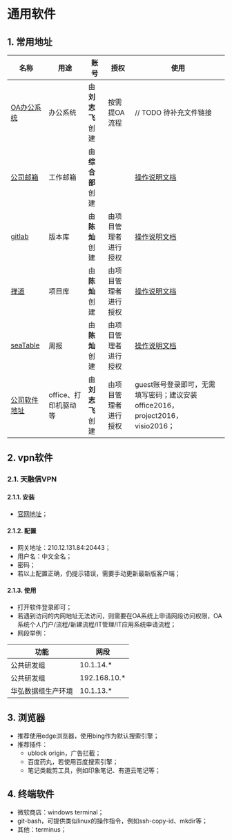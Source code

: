 # 通用软件

## 1. 常用地址

| 名称                                   | 用途                 | 账号             | 授权                 | 使用                                                                                                                         |
| -------------------------------------- | -------------------- | ---------------- | -------------------- | ---------------------------------------------------------------------------------------------------------------------------- |
| [OA办公系统](http://oa100.bhz.com.cn/) | 办公系统             | 由**刘志飞**创建 | 按需提OA流程         | // TODO 待补充文件链接                                                                                                       |
| [公司邮箱](http://mail.bhz.com.cn/)    | 工作邮箱             | 由**综合部**创建 |                      | [操作说明文档](http://mail.bhz.com.cn/images/35%E4%BC%81%E4%B8%9A%E9%82%AE%E5%B1%80%E5%B8%AE%E5%8A%A9%E6%89%8B%E5%86%8C.pdf) |
| [gitlab](http://10.1.14.6:5080/)       | 版本库               | 由**陈灿**创建   | 由项目管理者进行授权 | [操作说明文档](http://10.1.14.6:5080/help)                                                                                   |
| [禅道](http://10.1.14.13:14000/)       | 项目库               | 由**陈灿**创建   | 由项目管理者进行授权 | [操作说明文档](http://10.1.14.13:14000/#app=help)                                                                            |
| [seaTable](http://192.168.10.51:8090/) | 周报                 | 由**陈灿**创建   | 由项目管理者进行授权 | [操作说明文档](https://docs.seatable.cn/published/seatable-user-manual/home.md)                                              |
| [公司软件地址](smb://10.10.3.2)        | office、打印机驱动等 | 由**刘志飞**创建 | 由项目管理者进行授权 | guest账号登录即可，无需填写密码；建议安装office2016，project2016，visio2016；                                                |

## 2. vpn软件

### 2.1. 天融信VPN

#### 2.1.1. 安装

- [官网地址](https://app.topsec.com.cn/ng.html)；

#### 2.1.2. 配置

- 网关地址：210.12.131.84:20443；
- 用户名：中文全名；
- 密码；
- 若以上配置正确，仍提示错误，需要手动更新最新版客户端；

#### 2.1.3. 使用

- 打开软件登录即可；
- 若遇到访问的内网地址无法访问，则需要在OA系统上申请网段访问权限，OA系统个人门户/流程/新建流程/IT管理/IT应用系统申请流程；
- 网段举例：

| 功能               | 网段         |
| ------------------ | ------------ |
| 公共研发组         | 10.1.14.*    |
| 公共研发组         | 192.168.10.* |
| 华弘数据组生产环境 | 10.1.13.*    |

## 3. 浏览器

- 推荐使用edge浏览器，使用bing作为默认搜索引擎；
- 推荐插件：
  - ublock origin，广告拦截；
  - 百度药丸，若使用百度搜索引擎；
  - 笔记类裁剪工具，例如印象笔记、有道云笔记等；

## 4. 终端软件

- 微软商店：windows terminal；
- git-bash，可提供类似linux的操作指令，例如ssh-copy-id、mkdir等；
- 其他：terminus；
